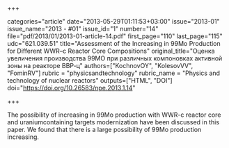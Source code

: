 +++

categories="article"
date="2013-05-29T01:11:53+03:00"
issue="2013-01"
issue_name="2013 - #01"
issue_id="1"
number="14"
file="pdf/2013/01/2013-01-article-14.pdf"
first_page="110"
last_page="115"
udc="621.039.51"
title="Assessment of the Increasing in 99Mo Production for Different WWR–c Reactor Core Compositions"
original_title="Оценка увеличения производства 99МО при различных компоновках активной зоны на реакторе ВВР-ц"
authors=["KochnovOY", "KolesovVV", "FominRV"]
rubric = "physicsandtechnology"
rubric_name = "Physics and technology of nuclear reactors"
outputs=["HTML", "DOI"]
doi="https://doi.org/10.26583/npe.2013.1.14"

+++

The possibility of increasing in 99Mo production with WWR-c reactor core and uraniumcontaining targets modernization have been discussed in this paper. We found that there is a large possibility of 99Mo production increasing.